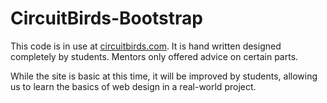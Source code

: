 CircuitBirds-Bootstrap
======================
This code is in use at [circuitbirds.com](http://circuitbirds.com). It is hand written designed completely by students. Mentors only offered advice on certain parts. 

While the site is basic at this time, it will be improved by students, allowing us to learn the basics of web design in a real-world project. 
